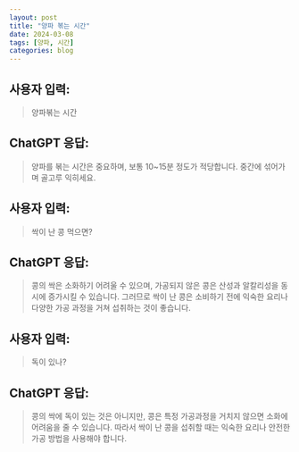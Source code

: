 ```yaml
---
layout: post
title: "양파 볶는 시간"
date: 2024-03-08
tags: [양파, 시간]
categories: blog
---
```


## 사용자 입력:
> 양파볶는 시간

## ChatGPT 응답:
> 양파를 볶는 시간은 중요하며, 보통 10~15분 정도가 적당합니다. 중간에 섞어가며 골고루 익히세요.

## 사용자 입력:
> 싹이 난 콩 먹으면?

## ChatGPT 응답:
> 콩의 싹은 소화하기 어려울 수 있으며, 가공되지 않은 콩은 산성과 알칼리성을 동시에 증가시킬 수 있습니다. 그러므로 싹이 난 콩은 소비하기 전에 익숙한 요리나 다양한 가공 과정을 거쳐 섭취하는 것이 좋습니다.

## 사용자 입력:
> 독이 있나?

## ChatGPT 응답:
> 콩의 싹에 독이 있는 것은 아니지만, 콩은 특정 가공과정을 거치지 않으면 소화에 어려움을 줄 수 있습니다. 따라서 싹이 난 콩을 섭취할 때는 익숙한 요리나 안전한 가공 방법을 사용해야 합니다.

